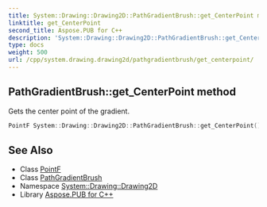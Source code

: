 ```yaml
---
title: System::Drawing::Drawing2D::PathGradientBrush::get_CenterPoint method
linktitle: get_CenterPoint
second_title: Aspose.PUB for C++
description: 'System::Drawing::Drawing2D::PathGradientBrush::get_CenterPoint method. Gets the center point of the gradient in C++.'
type: docs
weight: 500
url: /cpp/system.drawing.drawing2d/pathgradientbrush/get_centerpoint/
---
```

## PathGradientBrush::get_CenterPoint method


Gets the center point of the gradient.

```cpp
PointF System::Drawing::Drawing2D::PathGradientBrush::get_CenterPoint() const
```

## See Also

* Class [PointF](../../../system.drawing/pointf/)
* Class [PathGradientBrush](../)
* Namespace [System::Drawing::Drawing2D](../../)
* Library [Aspose.PUB for C++](../../../)
